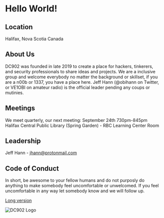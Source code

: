 # Hello World!

## Location
Halifax, Nova Scotia
Canada

## About Us
DC902 was founded in late 2019 to create a place for hackers, tinkerers, and security professionals to share ideas and projects. We are a inclusive group and welcome everybody no matter the background or skillset, if you are a n00b or 1337, you have a place here. Jeff Hann (@obihann on Twitter, or VE1OBI on amateur radio) is the official leader pending any coups or mutinies.

## Meetings
We meet quarterly, our next meeting:
September 24th 730pm-845pm
Halifax Central Public Library (Spring Garden) - RBC Learning Center Room

## Leadership
Jeff Hann - jhann@protonmail.com

## Code of Conduct

In short, be awesome to your fellow humans and do not purposly do anything to make somebody feel uncomfortable or unwelcomed. If you feel uncomfortable in any way let somebody know and we will follow up.

[Long version](https://github.com/defcon902/defcon902.github.io/blob/master/CONDUCT.md)


![DC902 Logo](https://github.com/defcon902/defcon902.github.io/raw/master/DC902.png)
